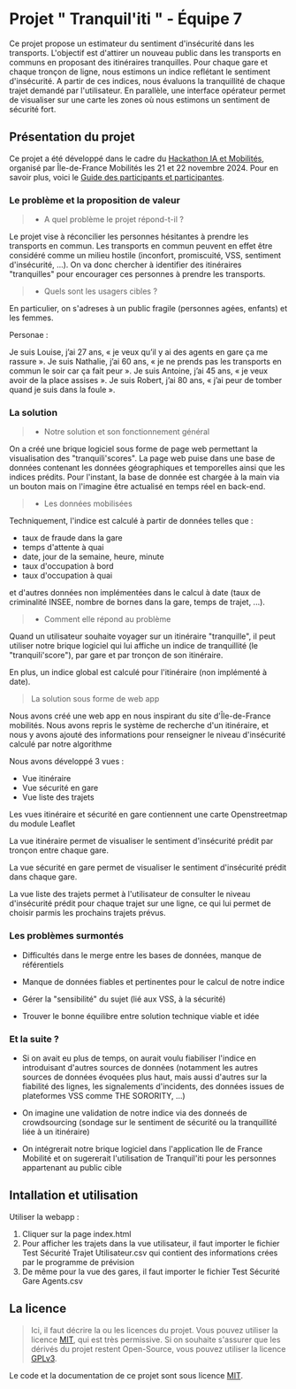 # Projet " Tranquil'iti " - Équipe 7

Ce projet propose un estimateur du sentiment d'insécurité dans les transports. L'objectif est d'attirer un nouveau public dans les transports en communs en proposant des itinéraires tranquilles. Pour chaque gare et chaque tronçon de ligne, nous estimons un indice reflétant le sentiment d'insécurité. A partir de ces indices, nous évaluons la tranquillité de chaque trajet demandé par l'utilisateur. En parallèle, une interface opérateur permet de visualiser sur une carte les zones où nous estimons un sentiment de sécurité fort. 

## Présentation du projet

Ce projet a été développé dans le cadre du [Hackathon IA et Mobilités](https://www.iledefrance-mobilites.fr/actualites/hackathon-2024-ia-et-mobilites), organisé par Île-de-France Mobilités les 21 et 22 novembre 2024. Pour en savoir plus, voici le [Guide des participants et participantes](https://github.com/IleDeFranceMobilites/hackathon_ia_mobilites_2024).


### Le problème et la proposition de valeur 

> - A quel problème le projet répond-t-il ?

Le projet vise à réconcilier les personnes hésitantes à prendre les transports en commun. Les transports en commun peuvent en effet être considéré comme un milieu hostile (inconfort, promiscuité, VSS, sentiment d'insécurité, ...). On va donc chercher à identifier des itinéraires "tranquilles" pour encourager ces personnes à prendre les transports.

> - Quels sont les usagers cibles ? 

En particulier, on s'adreses à un public fragile (personnes agées, enfants) et les femmes.

Personae :

Je suis Louise, j’ai 27 ans, « je veux qu’il y ai des agents en gare ça me rassure ».
Je suis Nathalie, j’ai 60 ans, « je ne prends pas les transports en commun le soir car ça fait peur ».
Je suis Antoine, j’ai 45 ans, « je veux avoir de la place assises ».
Je suis Robert, j’ai 80 ans, « j’ai peur de tomber quand je suis dans la foule ».

### La solution
> - Notre solution et son fonctionnement général

On a créé une brique logiciel sous forme de page web permettant la visualisation des "tranquili'scores". La page web puise dans une base de données contenant les données géographiques et temporelles ainsi que les indices prédits. Pour l'instant, la base de donnée est chargée à la main via un bouton mais on l'imagine être actualisé en temps réel en back-end.

> - Les données mobilisées

Techniquement, l'indice est calculé à partir de données telles que :

- taux de fraude dans la gare
- temps d'attente à quai
- date, jour de la semaine, heure, minute
- taux d'occupation à bord
- taux d'occupation à quai

et d'autres données non implémentées dans le calcul à date (taux de criminalité INSEE, nombre de bornes dans la gare, temps de trajet, ...).

> - Comment elle répond au problème

Quand un utilisateur souhaite voyager sur un itinéraire "tranquille", il peut utiliser notre brique logiciel qui lui affiche un indice de tranquillité (le "tranquili'score"), par gare et par tronçon de son itinéraire. 

En plus, un indice global est calculé pour l'itinéraire (non implémenté à date).

> La solution sous forme de web app

Nous avons créé une web app en nous inspirant du site d'Île-de-France mobilités. Nous avons repris le système de recherche d'un itinéraire, et nous y avons ajouté des informations pour renseigner le niveau d'insécurité calculé par notre algorithme 

Nous avons développé 3 vues :
- Vue itinéraire
- Vue sécurité en gare
- Vue liste des trajets

Les vues itinéraire et sécurité en gare contiennent une carte Openstreetmap du module Leaflet 

La vue itinéraire permet de visualiser le sentiment d'insécurité prédit par tronçon entre chaque gare.

La vue sécurité en gare permet de visualiser le sentiment d'insécurité prédit dans chaque gare.

La vue liste des trajets permet à l'utilisateur de consulter le niveau d'insécurité prédit pour chaque trajet sur une ligne, ce qui lui permet de choisir parmis les prochains trajets prévus.

### Les problèmes surmontés

- Difficultés dans le merge entre les bases de données, manque de référentiels

- Manque de données fiables et pertinentes pour le calcul de notre indice

- Gérer la "sensibilité" du sujet (lié aux VSS, à la sécurité)

- Trouver le bonne équilibre entre solution technique viable et idée

### Et la suite ? 

- Si on avait eu plus de temps, on aurait voulu fiabiliser l'indice en introduisant d'autres sources de données (notamment les autres sources de données évoquées plus haut, mais aussi d'autres sur la fiabilité des lignes, les signalements d'incidents, des données issues de plateformes VSS comme THE SORORITY, ...)

- On imagine une validation de notre indice via des donneés de crowdsourcing (sondage sur le sentiment de sécurité ou la tranquillité liée à un itinéraire)

- On intégrerait notre brique logiciel dans l'application Ile de France Mobilité et on sugererait l'utilisation de Tranquil'iti pour les personnes appartenant au public cible

## Intallation et utilisation

Utiliser la webapp :
1) Cliquer sur la page index.html
2) Pour afficher les trajets dans la vue utilisateur, il faut importer le fichier Test Sécurité Trajet Utilisateur.csv qui contient des informations crées par le programme de prévision
3) De même pour la vue des gares, il faut importer le fichier Test Sécurité Gare Agents.csv

## La licence
> Ici, il faut décrire la ou les licences du projet. Vous pouvez utiliser la licence [MIT](https://github.com/git/git-scm.com/blob/main/MIT-LICENSE.txt), qui est très permissive. Si on souhaite s'assurer que les dérivés du projet restent Open-Source, vous pouvez utiliser la licence [GPLv3](https://github.com/Illumina/licenses/blob/master/gpl-3.0.txt).

Le code et la documentation de ce projet sont sous licence [MIT](LICENSE).
